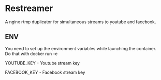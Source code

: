 # Restreamer

A nginx rtmp duplicator for simultaneous streams to youtube and facebook.

## ENV
You need to set up the environment variables while launching the container. Do that with docker run -e

YOUTUBE_KEY - Youtube stream key

FACEBOOK_KEY - Facebook stream key